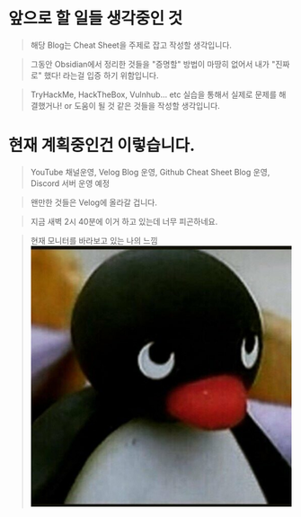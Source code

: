 # 앞으로 할 일들 생각중인 것

> 해당 Blog는 Cheat Sheet을 주제로 잡고 작성할 생각입니다.

> 그동안 Obsidian에서 정리한 것들을 "증명할" 방법이 마땅히 없어서 내가 "진짜로" 했다! 라는걸 입증 하기 위함입니다.

> TryHackMe, HackTheBox, Vulnhub... etc 실습을 통해서 실제로 문제를 해결했거나! or 도움이 될 것 같은 것들을 작성할 생각입니다.

# 현재 계획중인건 이렇습니다.

> YouTube 채널운영, Velog Blog 운영, Github Cheat Sheet Blog 운영, Discord 서버 운영 예정

> 왠만한 것들은 Velog에 올라갈 겁니다.

> 지금 새벽 2시 40분에 이거 하고 있는데 너무 피곤하네요.

> 현재 모니터를 바라보고 있는 나의 느낌 ![이미지](/assets/Um.jpg)
